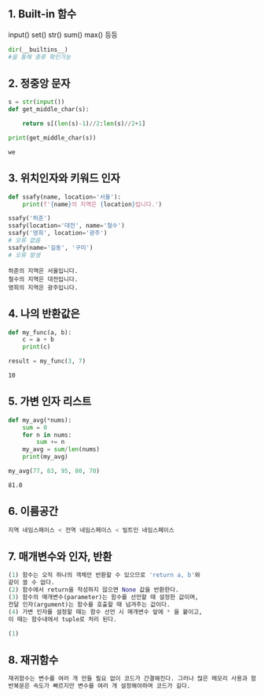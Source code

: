 ## 1. Built-in 함수

input() set() str() sum() max() 등등


```python
dir(__builtins__)
#을 통해 종류 확인가능
```

## 2. 정중앙 문자


```python
s = str(input())
def get_middle_char(s):

    return s[(len(s)-1)//2:len(s)//2+1]

print(get_middle_char(s))

```

    we
    

## 3. 위치인자와 키워드 인자


```python
def ssafy(name, location='서울'):
    print(f'{name}의 지역은 {location}입니다.')

ssafy('허준')
ssafy(location='대전', name='철수')
ssafy('영희', location='광주')
# 오류 없음
ssafy(name='길동', '구미')
# 오류 발생
```

    허준의 지역은 서울입니다.
    철수의 지역은 대전입니다.
    영희의 지역은 광주입니다.
    

## 4. 나의 반환값은


```python
def my_func(a, b):
    c = a + b
    print(c)

result = my_func(3, 7)
```

    10
    

## 5. 가변 인자 리스트


```python
def my_avg(*nums):
    sum = 0
    for n in nums:
        sum += n
    my_avg = sum/len(nums)
    print(my_avg)

my_avg(77, 83, 95, 80, 70)
```

    81.0
    

## 6.  이름공간


```python
지역 네임스페이스 < 전역 네임스페이스 < 빌트인 네임스페이스
```

## 7. 매개변수와 인자, 반환


```python
(1) 함수는 오직 하나의 객체만 반환할 수 있으므로 'return a, b'와
같이 쓸 수 없다.
(2) 함수에서 return을 작성하지 않으면 None 값을 반환한다.
(3) 함수의 매개변수(parameter)는 함수를 선언할 때 설정한 값이며,
전달 인자(argument)는 함수를 호출할 때 넘겨주는 값이다.
(4) 가변 인자를 설정할 때는 함수 선언 시 매개변수 앞에 * 을 붙이고, 
이 때는 함수내에서 tuple로 처리 된다.

(1)
```

## 8. 재귀함수


```python
재귀함수는 변수를 여러 개 만들 필요 없이 코드가 간결해진다. 그러나 많은 메모리 사용과 함께 속도가 느리다. 
반복문은 속도가 빠르지만 변수를 여러 개 설정해야하며 코드가 길다.
```
